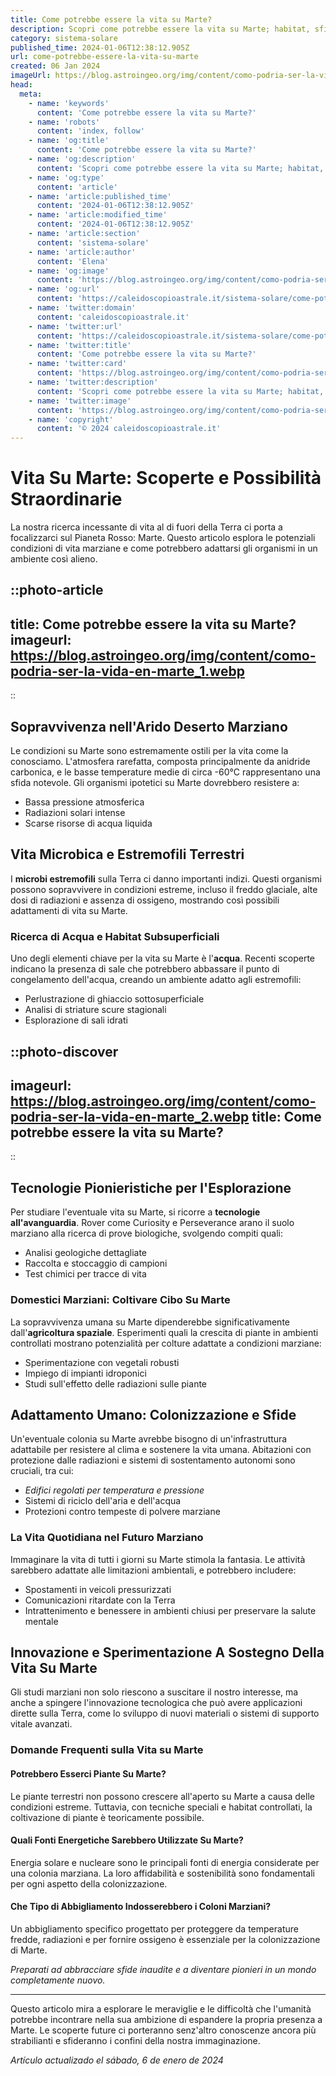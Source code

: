 ```yaml
---
title: Come potrebbe essere la vita su Marte?
description: Scopri come potrebbe essere la vita su Marte; habitat, sfide e possibilità di sopravvivenza in un ambiente alieno. Esplora con noi il futuro!
category: sistema-solare
published_time: 2024-01-06T12:38:12.905Z
url: come-potrebbe-essere-la-vita-su-marte
created: 06 Jan 2024
imageUrl: https://blog.astroingeo.org/img/content/como-podria-ser-la-vida-en-marte_1.webp
head:
  meta:
    - name: 'keywords'
      content: 'Come potrebbe essere la vita su Marte?'
    - name: 'robots'
      content: 'index, follow'
    - name: 'og:title'
      content: 'Come potrebbe essere la vita su Marte?'
    - name: 'og:description'
      content: 'Scopri come potrebbe essere la vita su Marte; habitat, sfide e possibilità di sopravvivenza in un ambiente alieno. Esplora con noi il futuro!'
    - name: 'og:type'
      content: 'article'
    - name: 'article:published_time'
      content: '2024-01-06T12:38:12.905Z'
    - name: 'article:modified_time'
      content: '2024-01-06T12:38:12.905Z'
    - name: 'article:section'
      content: 'sistema-solare'
    - name: 'article:author'
      content: 'Elena'
    - name: 'og:image'
      content: 'https://blog.astroingeo.org/img/content/como-podria-ser-la-vida-en-marte_1.webp'
    - name: 'og:url'
      content: 'https://caleidoscopioastrale.it/sistema-solare/come-potrebbe-essere-la-vita-su-marte'
    - name: 'twitter:domain'
      content: 'caleidoscopioastrale.it'
    - name: 'twitter:url'
      content: 'https://caleidoscopioastrale.it/sistema-solare/come-potrebbe-essere-la-vita-su-marte'
    - name: 'twitter:title'
      content: 'Come potrebbe essere la vita su Marte?'
    - name: 'twitter:card'
      content: 'https://blog.astroingeo.org/img/content/como-podria-ser-la-vida-en-marte_1.webp'
    - name: 'twitter:description'
      content: 'Scopri come potrebbe essere la vita su Marte; habitat, sfide e possibilità di sopravvivenza in un ambiente alieno. Esplora con noi il futuro!'
    - name: 'twitter:image'
      content: 'https://blog.astroingeo.org/img/content/como-podria-ser-la-vida-en-marte_1.webp'
    - name: 'copyright'
      content: '© 2024 caleidoscopioastrale.it'
---
```

# Vita Su Marte: Scoperte e Possibilità Straordinarie

La nostra ricerca incessante di vita al di fuori della Terra ci porta a focalizzarci sul Pianeta Rosso: Marte. Questo articolo esplora le potenziali condizioni di vita marziane e come potrebbero adattarsi gli organismi in un ambiente così alieno.

::photo-article
---
title: Come potrebbe essere la vita su Marte?
imageurl: https://blog.astroingeo.org/img/content/como-podria-ser-la-vida-en-marte_1.webp
---
::

## Sopravvivenza nell'Arido Deserto Marziano

Le condizioni su Marte sono estremamente ostili per la vita come la conosciamo. L'atmosfera rarefatta, composta principalmente da anidride carbonica, e le basse temperature medie di circa -60°C rappresentano una sfida notevole. Gli organismi ipotetici su Marte dovrebbero resistere a:

- Bassa pressione atmosferica
- Radiazioni solari intense
- Scarse risorse di acqua liquida

## Vita Microbica e Estremofili Terrestri

I **microbi estremofili** sulla Terra ci danno importanti indizi. Questi organismi possono sopravvivere in condizioni estreme, incluso il freddo glaciale, alte dosi di radiazioni e assenza di ossigeno, mostrando così possibili adattamenti di vita su Marte.

### Ricerca di Acqua e Habitat Subsuperficiali

Uno degli elementi chiave per la vita su Marte è l'**acqua**. Recenti scoperte indicano la presenza di sale che potrebbero abbassare il punto di congelamento dell'acqua, creando un ambiente adatto agli estremofili:

- Perlustrazione di ghiaccio sottosuperficiale
- Analisi di striature scure stagionali
- Esplorazione di sali idrati

::photo-discover
---
imageurl: https://blog.astroingeo.org/img/content/como-podria-ser-la-vida-en-marte_2.webp
title: Come potrebbe essere la vita su Marte?
---
::

## Tecnologie Pionieristiche per l'Esplorazione

Per studiare l'eventuale vita su Marte, si ricorre a **tecnologie all'avanguardia**. Rover come Curiosity e Perseverance arano il suolo marziano alla ricerca di prove biologiche, svolgendo compiti quali:

- Analisi geologiche dettagliate
- Raccolta e stoccaggio di campioni
- Test chimici per tracce di vita

### Domestici Marziani: Coltivare Cibo Su Marte

La sopravvivenza umana su Marte dipenderebbe significativamente dall'**agricoltura spaziale**. Esperimenti quali la crescita di piante in ambienti controllati mostrano potenzialità per colture adattate a condizioni marziane:

- Sperimentazione con vegetali robusti
- Impiego di impianti idroponici
- Studi sull'effetto delle radiazioni sulle piante

## Adattamento Umano: Colonizzazione e Sfide

Un'eventuale colonia su Marte avrebbe bisogno di un'infrastruttura adattabile per resistere al clima e sostenere la vita umana. Abitazioni con protezione dalle radiazioni e sistemi di sostentamento autonomi sono cruciali, tra cui:

- *Edifici regolati per temperatura e pressione*
- Sistemi di riciclo dell'aria e dell'acqua
- Protezioni contro tempeste di polvere marziane

### La Vita Quotidiana nel Futuro Marziano

Immaginare la vita di tutti i giorni su Marte stimola la fantasia. Le attività sarebbero adattate alle limitazioni ambientali, e potrebbero includere:

- Spostamenti in veicoli pressurizzati
- Comunicazioni ritardate con la Terra
- Intrattenimento e benessere in ambienti chiusi per preservare la salute mentale

## Innovazione e Sperimentazione A Sostegno Della Vita Su Marte

Gli studi marziani non solo riescono a suscitare il nostro interesse, ma anche a spingere l'innovazione tecnologica che può avere applicazioni dirette sulla Terra, come lo sviluppo di nuovi materiali o sistemi di supporto vitale avanzati.

### Domande Frequenti sulla Vita su Marte

#### Potrebbero Esserci Piante Su Marte?
Le piante terrestri non possono crescere all'aperto su Marte a causa delle condizioni estreme. Tuttavia, con tecniche speciali e habitat controllati, la coltivazione di piante è teoricamente possibile.

#### Quali Fonti Energetiche Sarebbero Utilizzate Su Marte?
Energia solare e nucleare sono le principali fonti di energia considerate per una colonia marziana. La loro affidabilità e sostenibilità sono fondamentali per ogni aspetto della colonizzazione.

#### Che Tipo di Abbigliamento Indosserebbero i Coloni Marziani?
Un abbigliamento specifico progettato per proteggere da temperature fredde, radiazioni e per fornire ossigeno è essenziale per la colonizzazione di Marte.

*Preparati ad abbracciare sfide inaudite e a diventare pionieri in un mondo completamente nuovo.*

---

Questo articolo mira a esplorare le meraviglie e le difficoltà che l'umanità potrebbe incontrare nella sua ambizione di espandere la propria presenza a Marte. Le scoperte future ci porteranno senz'altro conoscenze ancora più strabilianti e sfideranno i confini della nostra immaginazione.

_Artículo actualizado el sábado, 6 de enero de 2024_